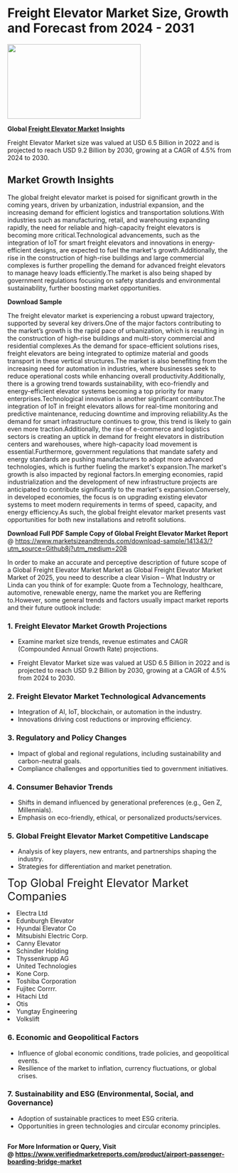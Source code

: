 <H1>Freight Elevator Market Size, Growth and Forecast from 2024 - 2031</H1><img class="aligncenter size-medium wp-image-584254" src="https://thirdeyenews.in/wp-content/uploads/2024/09/Global-Market-Research-300x168.jpeg" alt="" width="300" height="168" /><p><strong>Global&nbsp;<a href="https://www.marketsizeandtrends.com/download-sample/141343/?utm_source=Github8j?utm_medium=208">Freight Elevator Market</a> Insights</strong></p><p>Freight Elevator Market size was valued at USD 6.5 Billion in 2022 and is projected to reach USD 9.2 Billion by 2030, growing at a CAGR of 4.5% from 2024 to 2030.</p><p><h2>Market Growth Insights</h2> <p>The global freight elevator market is poised for significant growth in the coming years, driven by urbanization, industrial expansion, and the increasing demand for efficient logistics and transportation solutions.With industries such as manufacturing, retail, and warehousing expanding rapidly, the need for reliable and high-capacity freight elevators is becoming more critical.Technological advancements, such as the integration of IoT for smart freight elevators and innovations in energy-efficient designs, are expected to fuel the market's growth.Additionally, the rise in the construction of high-rise buildings and large commercial complexes is further propelling the demand for advanced freight elevators to manage heavy loads efficiently.The market is also being shaped by government regulations focusing on safety standards and environmental sustainability, further boosting market opportunities.</p> <p><strong>Download Sample</strong></p> <p>The freight elevator market is experiencing a robust upward trajectory, supported by several key drivers.One of the major factors contributing to the market’s growth is the rapid pace of urbanization, which is resulting in the construction of high-rise buildings and multi-story commercial and residential complexes.As the demand for space-efficient solutions rises, freight elevators are being integrated to optimize material and goods transport in these vertical structures.The market is also benefiting from the increasing need for automation in industries, where businesses seek to reduce operational costs while enhancing overall productivity.Additionally, there is a growing trend towards sustainability, with eco-friendly and energy-efficient elevator systems becoming a top priority for many enterprises.Technological innovation is another significant contributor.The integration of IoT in freight elevators allows for real-time monitoring and predictive maintenance, reducing downtime and improving reliability.As the demand for smart infrastructure continues to grow, this trend is likely to gain even more traction.Additionally, the rise of e-commerce and logistics sectors is creating an uptick in demand for freight elevators in distribution centers and warehouses, where high-capacity load movement is essential.Furthermore, government regulations that mandate safety and energy standards are pushing manufacturers to adopt more advanced technologies, which is further fueling the market's expansion.The market's growth is also impacted by regional factors.In emerging economies, rapid industrialization and the development of new infrastructure projects are anticipated to contribute significantly to the market's expansion.Conversely, in developed economies, the focus is on upgrading existing elevator systems to meet modern requirements in terms of speed, capacity, and energy efficiency.As such, the global freight elevator market presents vast opportunities for both new installations and retrofit solutions.<p><span class=""><strong>Download Full PDF Sample Copy of Global Freight Elevator Market Report</strong> @ <a href="https://www.marketsizeandtrends.com/download-sample/141343/?utm_source=Github8j?utm_medium=208" target="_blank">https://www.marketsizeandtrends.com/download-sample/141343/?utm_source=Github8j?utm_medium=208</a></span></p><p>In order to make an accurate and perceptive description of future scope of a Global&nbsp;Freight Elevator Market Market as Global&nbsp;Freight Elevator Market Market of 2025, you need to describe a clear Vision &ndash; What Industry or Linda can you think of for example: Quote from a Technology, healthcare, automotive, renewable energy, name the market you are Reffering to.However, some general trends and factors usually impact market reports and their future outlook include:</p><h3>1.&nbsp;<strong>Freight Elevator Market Growth Projections</strong></h3><ul><li>Examine market size trends, revenue estimates and CAGR (Compounded Annual Growth Rate) projections.</li><li><p>Freight Elevator Market size was valued at USD 6.5 Billion in 2022 and is projected to reach USD 9.2 Billion by 2030, growing at a CAGR of 4.5% from 2024 to 2030.</p></li></ul><h3>2.&nbsp;<strong>Freight Elevator Market Technological Advancements</strong></h3><ul><li>Integration of AI, IoT, blockchain, or automation in the industry.</li><li>Innovations driving cost reductions or improving efficiency.</li></ul><h3>3.&nbsp;<strong>Regulatory and Policy Changes</strong></h3><ul><li>Impact of global and regional regulations, including sustainability and carbon-neutral goals.</li><li>Compliance challenges and opportunities tied to government initiatives.</li></ul><h3>4.&nbsp;<strong>Consumer Behavior Trends</strong></h3><ul><li>Shifts in demand influenced by generational preferences (e.g., Gen Z, Millennials).</li><li>Emphasis on eco-friendly, ethical, or personalized products/services.</li></ul><h3>5.&nbsp;<strong>Global Freight Elevator Market Competitive Landscape</strong></h3><ul><li>Analysis of key players, new entrants, and partnerships shaping the industry.</li><li>Strategies for differentiation and market penetration.</li></ul><p data-pm-slice="1 1 []"><span style="color: inherit; font-family: inherit; font-size: 25px;">Top Global Freight Elevator Market Companies</span></p><div class="" data-test-id=""><p><li>Electra Ltd</li><li> Edunburgh Elevator</li><li> Hyundai Elevator Co</li><li> Mitsubishi Electric Corp.</li><li> Canny Elevator</li><li> Schindler Holding</li><li> Thyssenkrupp AG</li><li> United Technologies</li><li> Kone Corp.</li><li> Toshiba Corporation</li><li> Fujitec Corrrr.</li><li> Hitachi Ltd</li><li> Otis</li><li> Yungtay Engineering</li><li> Volkslift</li></p></div><h3>6.&nbsp;<strong>Economic and Geopolitical Factors</strong></h3><ul><li>Influence of global economic conditions, trade policies, and geopolitical events.</li><li>Resilience of the market to inflation, currency fluctuations, or global crises.</li></ul><h3>7.&nbsp;<strong>Sustainability and ESG (Environmental, Social, and Governance)</strong></h3><ul><li>Adoption of sustainable practices to meet ESG criteria.</li><li>Opportunities in green technologies and circular economy principles.</li></ul><h2><strong style="font-size: 14px;">For More Information or Query, Visit @&nbsp;</strong><a style="background-color: #ffffff; font-size: 14px;" href="https://www.marketsizeandtrends.com/report/freight-elevator-market/" target="_blank">https://www.verifiedmarketreports.com/product/airport-passenger-boarding-bridge-market</a></h2>